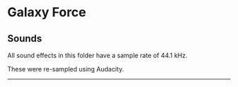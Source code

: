# Galaxy Force

## Sounds

All sound effects in this folder have a sample rate of 44.1 kHz.

These were re-sampled using Audacity.

***
